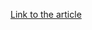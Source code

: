 [Link to the article](https://www.welivesecurity.com/en/videos/hybridpetya-petya-notpetya-copycat-twist/)
